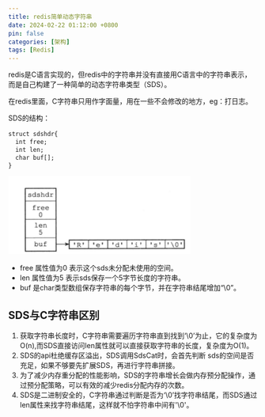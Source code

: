 ```yaml
---
title: redis简单动态字符串
date: 2024-02-22 01:12:00 +0800
pin: false 
categories: [架构]
tags: [Redis]
---
```


redis是C语言实现的，但redis中的字符串并没有直接用C语言中的字符串表示，而是自己构建了一种简单的动态字符串类型（SDS）。

在redis里面，C字符串只用作字面量，用在一些不会修改的地方，eg：打日志。

SDS的结构：

```
struct sdshdr{
  int free;
  int len;
  char buf[];      
}
```

![sds](image.png)

- free 属性值为0 表示这个sds未分配未使用的空间。
- len 属性值为5 表示sds保存一个5字节长度的字符串。
- buf 是char类型数组保存字符串的每个字节，并在字符串结尾增加“\0”。

## SDS与C字符串区别

1. 获取字符串长度时，C字符串需要遍历字符串直到找到‘\0’为止，它的复杂度为O(n),而SDS直接访问len属性就可以直接获取字符串的长度，复杂度为O(1)。
2. SDS的api杜绝缓存区溢出，SDS调用SdsCat时，会首先判断 sds的空间是否充足，如果不够要先扩展SDS，再进行字符串拼接。
3. 为了减少内存重分配的性能影响，SDS的字符串增长会做内存预分配操作，通过预分配策略，可以有效的减少redis分配内存的次数。
4. SDS是二进制安全的，C字符串通过判断是否为‘\0’找字符串结尾，而SDS通过len属性来找字符串结尾，这样就不怕字符串中间有'\0'。